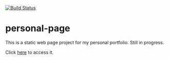 [![Build Status](https://travis-ci.com/yuriigouveia2/personal-page.svg?branch=master)](https://travis-ci.com/yuriigouveia2/personal-page)

# personal-page
This is a static web page project for my personal portfolio. Still in progress.

Click [here](http://d3r1df6s4qxfyl.cloudfront.net/index.html#/home) to access it.
